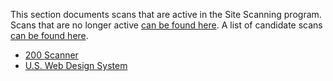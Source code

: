 This section documents scans that are active in the Site Scanning program.  Scans that are no longer active [can be found here](https://github.com/18F/site-scanning/tree/master/docs/scanners/inactive).  A list of candidate scans [can be found here](https://github.com/18F/site-scanning/blob/master/docs/candidate-scans.md).  

* [200 Scanner](https://github.com/18F/site-scanning/blob/master/docs/scanners/200.md)
* [U.S. Web Design System](https://github.com/18F/site-scanning/blob/master/docs/scanners/uswds)
